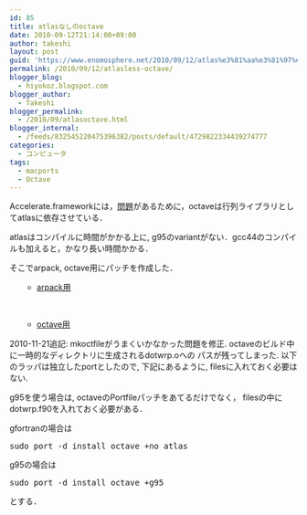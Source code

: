 ```yaml
---
id: 85
title: atlasなしのoctave
date: 2010-09-12T21:14:00+09:00
author: takeshi
layout: post
guid: 'https://www.enomosphere.net/2010/09/12/atlas%e3%81%aa%e3%81%97%e3%81%aeoctave/'
permalink: /2010/09/12/atlasless-octave/
blogger_blog:
  - hiyokoz.blogspot.com
blogger_author:
  - Takeshi
blogger_permalink:
  - /2010/09/atlasoctave.html
blogger_internal:
  - /feeds/832545220475396382/posts/default/4729822334439274777
categories:
  - コンピュータ
tags:
  - macports
  - Octave
---
```

Accelerate.frameworkには，<a href="/2010/08/09/accelerate-cdotu-cdotc-zdotc-zdotu-segmentation-fault-workaround/">問題</a>があるために，octaveは行列ライブラリとしてatlasに依存させている．

atlasはコンパイルに時間がかかる上に, g95のvariantがない．gcc44のコンパイルも加えると，かなり長い時間かかる．

そこでarpack, octave用にパッチを作成した．
<ul>
<ul>
 	<li><a href="http://trac.macports.org/ticket/25186">arpack用</a></li>
</ul>
</ul>
&nbsp;
<ul>
<ul>
 	<li><a href="http://trac.macports.org/ticket/21797">octave用</a></li>
</ul>
</ul>
2010-11-21追記: mkoctfileがうまくいかなかった問題を修正.
octaveのビルド中に一時的なディレクトリに生成されるdotwrp.oへの
パスが残ってしまった.
以下のラッパは独立したportとしたので, 下記にあるように,
filesに入れておく必要はない.

g95を使う場合は, octaveのPortfileパッチをあてるだけでなく，
filesの中にdotwrp.f90を入れておく必要がある．

gfortranの場合は
<pre>
sudo port -d install octave +no_atlas</pre>
g95の場合は
<pre>
sudo port -d install octave +g95</pre>
とする．